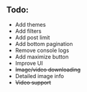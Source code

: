## Todo:

- Add themes
- Add filters
- Add post limit
- Add bottom pagination
- Remove console logs
- Add maximize button
- Improve UI
- ~~Image/video downloading~~
- Detailed image info
- ~~Video support~~
